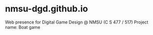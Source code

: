 # nmsu-dgd.github.io
Web presence for Digital Game Design @ NMSU (C S 477 / 517)
Project name: Boat game
